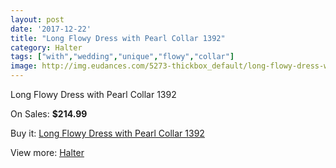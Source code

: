 ```yaml
---
layout: post
date: '2017-12-22'
title: "Long Flowy Dress with Pearl Collar 1392"
category: Halter
tags: ["with","wedding","unique","flowy","collar"]
image: http://img.eudances.com/5273-thickbox_default/long-flowy-dress-with-pearl-collar-1392.jpg
---
```

Long Flowy Dress with Pearl Collar 1392

On Sales: **$214.99**
<a href="https://www.eudances.com/en/halter/1779-long-flowy-dress-with-pearl-collar-1392.html"><amp-img layout="responsive" width="600" height="600" src="//img.eudances.com/5273-thickbox_default/long-flowy-dress-with-pearl-collar-1392.jpg" alt="Long Flowy Dress with Pearl Collar 1392 0" /></a>
<a href="https://www.eudances.com/en/halter/1779-long-flowy-dress-with-pearl-collar-1392.html"><amp-img layout="responsive" width="600" height="600" src="//img.eudances.com/5277-thickbox_default/long-flowy-dress-with-pearl-collar-1392.jpg" alt="Long Flowy Dress with Pearl Collar 1392 1" /></a>
<a href="https://www.eudances.com/en/halter/1779-long-flowy-dress-with-pearl-collar-1392.html"><amp-img layout="responsive" width="600" height="600" src="//img.eudances.com/5276-thickbox_default/long-flowy-dress-with-pearl-collar-1392.jpg" alt="Long Flowy Dress with Pearl Collar 1392 2" /></a>
<a href="https://www.eudances.com/en/halter/1779-long-flowy-dress-with-pearl-collar-1392.html"><amp-img layout="responsive" width="600" height="600" src="//img.eudances.com/5275-thickbox_default/long-flowy-dress-with-pearl-collar-1392.jpg" alt="Long Flowy Dress with Pearl Collar 1392 3" /></a>
<a href="https://www.eudances.com/en/halter/1779-long-flowy-dress-with-pearl-collar-1392.html"><amp-img layout="responsive" width="600" height="600" src="//img.eudances.com/5274-thickbox_default/long-flowy-dress-with-pearl-collar-1392.jpg" alt="Long Flowy Dress with Pearl Collar 1392 4" /></a>

Buy it: [Long Flowy Dress with Pearl Collar 1392](https://www.eudances.com/en/halter/1779-long-flowy-dress-with-pearl-collar-1392.html "Long Flowy Dress with Pearl Collar 1392")

View more: [Halter](https://www.eudances.com/en/19-halter "Halter")